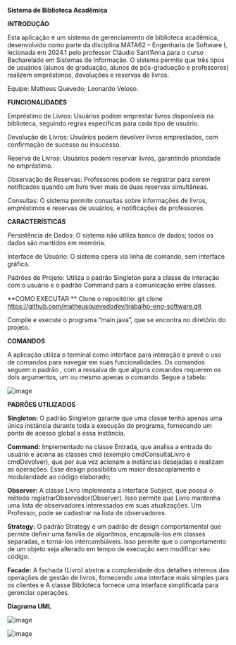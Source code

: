 **Sistema de Biblioteca Acadêmica**

**INTRODUÇÃO**

Esta aplicação é um sistema de gerenciamento de biblioteca acadêmica, desenvolvido como parte da disciplina MATA62 – Engenharia de Software I, lecionada em 2024.1 pelo professor Cláudio Sant’Anna para o curso Bacharelado em Sistemas de Informação. O sistema permite que três tipos de usuários (alunos de graduação, alunos de pós-graduação e professores) realizem empréstimos, devoluções e reservas de livros.


Equipe: Matheus Quevedo; Leonardo Veloso.

**FUNCIONALIDADES**

Empréstimo de Livros: Usuários podem emprestar livros disponíveis na biblioteca, seguindo regras específicas para cada tipo de usuário.

Devolução de Livros: Usuários podem devolver livros emprestados, com confirmação de sucesso ou insucesso.

Reserva de Livros: Usuários podem reservar livros, garantindo prioridade no empréstimo.

Observação de Reservas: Professores podem se registrar para serem notificados quando um livro tiver mais de duas reservas simultâneas.

Consultas: O sistema permite consultas sobre informações de livros, empréstimos e reservas de usuários, e notificações de professores.

**CARACTERÍSTICAS**

Persistência de Dados: O sistema não utiliza banco de dados; todos os dados são mantidos em memória.

Interface de Usuário: O sistema opera via linha de comando, sem interface gráfica.

Padrões de Projeto: Utiliza o padrão Singleton para a classe de interação com o usuário e o padrão Command para a comunicação entre classes.

**COMO EXECUTAR
**
Clone o repositório:
git clone https://github.com/matheusquevedodev/trabalho-eng-software.git

Compile e execute o programa “main.java”, que se encontra no diretório do projeto.

**COMANDOS**

A aplicação utiliza o terminal como interface para interação e prevê o uso de comandos para navegar em suas funcionalidades. Os comandos seguem o padrão <comando> <argumento1> <argumento2>, com a ressalva de que alguns comandos requerem os dois argumentos, um ou mesmo apenas o comando. Segue a tabela:

![image](https://github.com/user-attachments/assets/9a90b124-83e8-4ecc-bea8-433f7d509c03)


**PADRÕES UTILIZADOS**

**Singleton:**
O padrão Singleton garante que uma classe tenha apenas uma única instância durante toda a execução do programa, fornecendo um ponto de acesso global a essa instância.

**Command:**
Implementado na classe Entrada, que analisa a entrada do usuário e aciona as classes cmd<comando> (exemplo cmdConsultaLivro e cmdDevolver), que por sua vez acionam a instâncias desejadas e realizam as operações. Esse design possibilita um maior desacoplamento e modularidade ao código elaborado;

**Observer:** 
A classe Livro implementa a interface Subject, que possui o método registrarObservador(Observer). Isso permite que Livro mantenha uma lista de observadores interessados em suas atualizações. Um Professor, pode se cadastrar na lista de observadores.

**Strategy:**
O padrão Strategy é um padrão de design comportamental que permite definir uma família de algoritmos, encapsulá-los em classes separadas, e torná-los intercambiáveis. Isso permite que o comportamento de um objeto seja alterado em tempo de execução sem modificar seu código.

**Facade:**
A fachada (Livro) abstrai a complexidade dos detalhes internos das operações de gestão de livros, fornecendo uma interface mais simples para os clientes e A classe Biblioteca fornece uma interface simplificada para gerenciar operações.


**Diagrama UML**


![image](https://github.com/user-attachments/assets/71305530-635a-42ca-a0da-2d3d7fa6a154)




![image](https://github.com/user-attachments/assets/8fcb4e49-1e0e-46e7-bf52-17ab86c28420)
